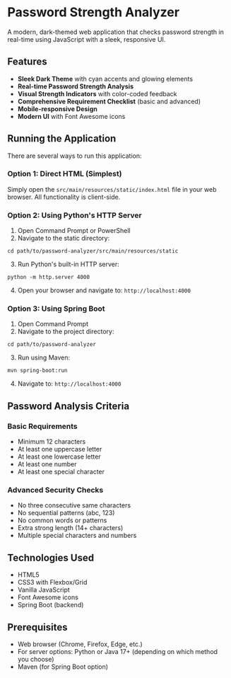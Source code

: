 # Password Strength Analyzer

A modern, dark-themed web application that checks password strength in real-time using JavaScript with a sleek, responsive UI.

## Features

* **Sleek Dark Theme** with cyan accents and glowing elements
* **Real-time Password Strength Analysis**
* **Visual Strength Indicators** with color-coded feedback
* **Comprehensive Requirement Checklist** (basic and advanced)
* **Mobile-responsive Design**
* **Modern UI** with Font Awesome icons

## Running the Application

There are several ways to run this application:

### Option 1: Direct HTML (Simplest)

Simply open the `src/main/resources/static/index.html` file in your web browser. All functionality is client-side.

### Option 2: Using Python's HTTP Server

1. Open Command Prompt or PowerShell
2. Navigate to the static directory:  
```  
cd path/to/password-analyzer/src/main/resources/static  
```
3. Run Python's built-in HTTP server:  
```  
python -m http.server 4000  
```
4. Open your browser and navigate to: `http://localhost:4000`

### Option 3: Using Spring Boot

1. Open Command Prompt
2. Navigate to the project directory:  
```  
cd path/to/password-analyzer  
```
3. Run using Maven:  
```  
mvn spring-boot:run  
```
4. Navigate to: `http://localhost:4000`

## Password Analysis Criteria

### Basic Requirements
* Minimum 12 characters
* At least one uppercase letter
* At least one lowercase letter
* At least one number
* At least one special character

### Advanced Security Checks
* No three consecutive same characters
* No sequential patterns (abc, 123)
* No common words or patterns
* Extra strong length (14+ characters)
* Multiple special characters and numbers

## Technologies Used
* HTML5
* CSS3 with Flexbox/Grid
* Vanilla JavaScript
* Font Awesome icons
* Spring Boot (backend)

## Prerequisites

* Web browser (Chrome, Firefox, Edge, etc.)
* For server options: Python or Java 17+ (depending on which method you choose)
* Maven (for Spring Boot option) 